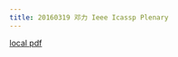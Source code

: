 ```yaml
---
title: 20160319 邓力 Ieee Icassp Plenary
---
```


[local pdf](../../../pdfs/20160319-%E9%82%93%E5%8A%9B-IEEE-ICASSP-plenary.pdf)
